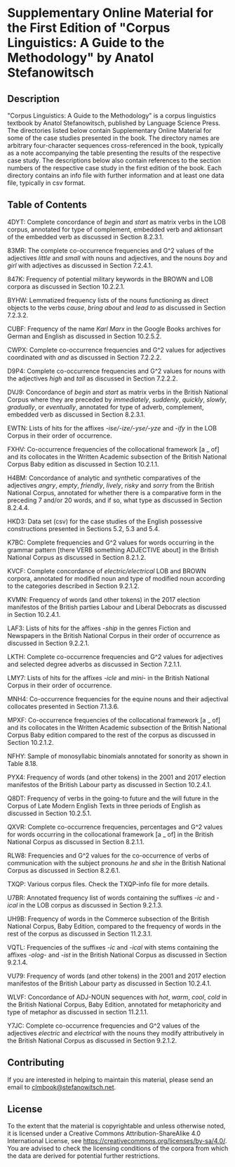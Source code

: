 # Supplementary Online Material for the First Edition of "Corpus Linguistics: A Guide to the Methodology" by Anatol Stefanowitsch

## Description

"Corpus Linguistics: A Guide to the Methodology" is a corpus linguistics textbook by Anatol Stefanowitsch, published by Language Science Press. The directories listed below contain Supplementary Online Material for some of the case studies presented in the book. The directory names are arbitrary four-character sequences cross-referenced in the book, typically as a note accompanying the table presenting the results of the respective case study. The descriptions below also contain references to the section numbers of the respective case study in the first edition of the book. Each directory contains an info file with further information and at least one data file, typically in csv format.

## Table of Contents

4DYT: Complete concordance of _begin_ and _start_ as matrix verbs in the LOB corpus, annotated for type of complement, embedded verb and aktionsart of the embedded verb as discussed in Section 8.2.3.1.

83MR: The complete co-occurrence frequencies and G^2 values of the adjectives _little_ and _small_ with nouns and adjectives, and the nouns _boy_ and _girl_ with adjectives as discussed in Section 7.2.4.1.

847K: Frequency of potential military keywords in the BROWN and LOB corpora as discussed in Section 10.2.2.1.

BYHW: Lemmatized frequency lists of the nouns functioning as direct objects to the verbs _cause_, _bring about_ and _lead to_ as discussed in Section 7.2.3.2.

CUBF: Frequency of the name _Karl Marx_ in the Google Books archives for German and English as discussed in Section 10.2.5.2.

CWPX: Complete co-occurrence frequencies and G^2 values for adjectives coordinated with _and_ as discussed in Section 7.2.2.2.

D9P4: Complete co-occurrence frequencies and G^2 values for nouns with the adjectives _high_ and _tall_ as discussed in Section 7.2.2.2.

DVJ9: Concordance of _begin_ and _start_ as matrix verbs in the British National Corpus where they are preceded by _immediately_, _suddenly_, _quickly_, _slowly_, _gradually_, or _eventually_, annotated for type of adverb, complement, embedded verb as discussed in Section 8.2.3.1.

EWTN: Lists of hits for the affixes _-ise/-ize/-yse/-yze_ and _-ify_ in the LOB Corpus in their order of occurrence.

FXHV: Co-occurrence frequencies of the collocational framework [a _ of] and its collocates in the Written Academic subsection of the British National Corpus Baby edition  as discussed in Section 10.2.1.1.

H4BM: Concordance of analytic and synthetic comparatives of the adjectives _angry_, _empty_, _friendly_, _lively_, _risky_ and _sorry_ from the British National Corpus, annotated for whether there is a comparative form in the preceding 7 and/or 20 words, and if so, what type as discussed in Section 8.2.4.4.

HKD3: Data set (csv) for the case studies of the English possessive constructions presented in Sections 5.2, 5.3 and 5.4.

K7BC: Complete frequencies and G^2 values for words occurring in the grammar pattern [there VERB something ADJECTIVE about] in the British National Corpus as discussed in Section 8.2.1.2.

KVCF: Complete concordance of _electric/electrical_ LOB and BROWN corpora, annotated for modified noun and type of modified noun according to the categories described in Section 9.2.1.2.

KVMN: Frequency of words (and other tokens) in the 2017 election manifestos of the British parties Labour and Liberal Debocrats as discussed in Section 10.2.4.1.

LAF3: Lists of hits for the affixes _-ship_ in the genres Fiction and Newspapers in the British National Corpus in their order of occurrence as discussed in Section 9.2.2.1.

LKTH: Complete co-occurrence frequencies and G^2 values for adjectives and selected degree adverbs as discussed in Section 7.2.1.1.

LMY7: Lists of hits for the affixes _-icle_ and _mini-_ in the British National Corpus in their order of occurrence.

MNH4: Co-occurrence frequencies for the equine nouns and their adjectival collocates presented in Section 7.1.3.6.

MPXF: Co-occurrence frequencies of the collocational framework [a _ of] and its collocates in the Written Academic subsection of the British National Corpus Baby edition compared to the rest of the corpus as discussed in Section 10.2.1.2.

NFHY: Sample of monosyllabic binomials annotated for sonority as shown in Table 8.18.

PYX4: Frequency of words (and other tokens) in the 2001 and 2017 election manifestos of the British Labour party as discussed in Section 10.2.4.1.

Q8DT: Frequency of verbs in the going-to future and the will future in the Corpus of Late Modern English Texts in three periods of English as discussed in Section 10.2.5.1.

QXVR: Complete co-occurrence frequencies, percentages and G^2 values for words occurring in the collocational framework [a _ of] in the British National Corpus as discussed in Section 8.2.1.1.

RLW8: Frequencies and G^2 values for the co-occurrence of verbs of communication with the subject pronouns _he_ and _she_ in the British National Corpus as discussed in Section 8.2.6.1.

TXQP: Various corpus files. Check the TXQP-info file for more details.

U7BR: Annotated frequency list of words containing the suffixes _-ic_ and _-ical_ in the LOB corpus as discussed in Section 9.2.1.3.

UH9B: Frequency of words in the Commerce subsection of the British National Corpus, Baby Edition, compared to the frequency of words in the rest of the corpus as discussed in Section 11.2.3.1.

VQTL: Frequencies of the suffixes _-ic_ and _-ical_ with stems containing the affixes _-olog-_ and _-ist_ in the British National Corpus as discussed in Section 9.2.1.4.

VU79: Frequency of words (and other tokens) in the 2001 and 2017 election manifestos of the British Labour party as discussed in Section 10.2.4.1.

WLVF: Concordance of ADJ-NOUN sequences with _hot_, _warm_, _cool_, _cold_ in the British National Corpus, Baby Edition, annotated for metaphoricity and type of metaphor as discussed in section 11.2.1.1.

Y7JC: Complete co-occurrence frequencies and G^2 values of the adjectives _electric_ and _electrical_ with the nouns they modify attributively in the British National Corpus as discussed in Section 9.2.1.2.

## Contributing

If you are interested in helping to maintain this material, please send an email to <clmbook@stefanowitsch.net>.

## License

To the extent that the material is copyrightable and unless otherwise noted, it is licensed under a Creative Commons Attribution-ShareAlike 4.0 International License, see <https://creativecommons.org/licenses/by-sa/4.0/>. You are advised to check the licensing conditions of the corpora from which the data are derived for potential further restrictions.

